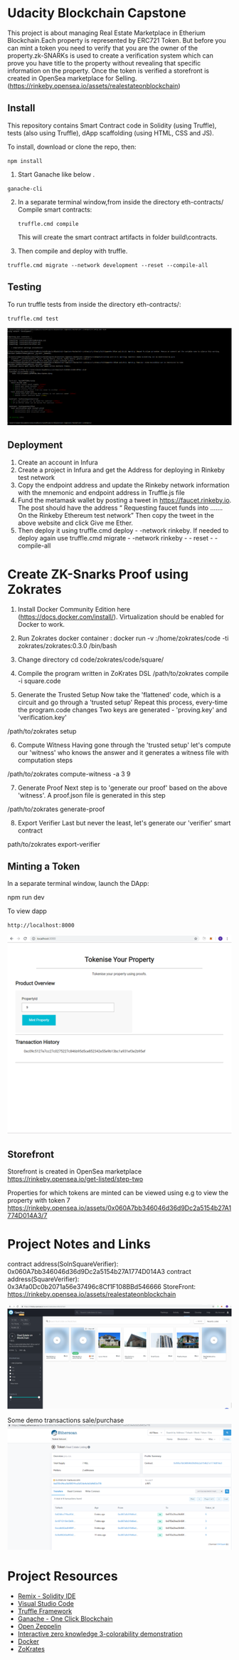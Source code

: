 # Udacity Blockchain Capstone

This project is about managing Real Estate Marketplace in Etherium Blockchain.Each property is represented by ERC721 Token. But before you can mint a token you need to verify that you are the owner of the property.zk-SNARKs is used to create a verification system which can prove you have title to the property without revealing that specific information on the property. Once the token is verified a storefront is created in OpenSea marketplace for Selling.
(https://rinkeby.opensea.io/assets/realestateonblockchain) 

## Install

This repository contains Smart Contract code in Solidity (using Truffle), tests (also using Truffle), dApp scaffolding (using HTML, CSS and JS).

To install, download or clone the repo, then:

`npm install`

1. Start Ganache like below .

`ganache-cli` 

2. In a separate terminal window,from inside the directory      eth-contracts/ Compile smart contracts:

    `truffle.cmd compile`

    This will create the smart contract artifacts in folder build\contracts.

3. Then compile and deploy with truffle.

`truffle.cmd migrate --network development --reset --compile-all`

## Testing
  To run truffle tests from inside the directory eth-contracts/:

`truffle.cmd test`

![Testing](images/testing.png)

## Deployment
 1. Create an account in Infura
 2. Create a project in Infura and get the Address for deploying in Rinkeby test network
 3. Copy the endpoint address and update the Rinkeby network information with the mnemonic and endpoint address in Truffle.js file
 4. Fund the metamask wallet by posting a tweet in https://faucet.rinkeby.io. The post should have the address “ Requesting faucet funds into ……. On the Rinkeby Ethereum test network” Then copy the tweet in the above website and click Give me Ether.
 5. Then deploy it using truffle.cmd deploy - -network rinkeby.
    If needed to deploy again use truffle.cmd migrate - -network rinkeby - - reset - -compile-all

# Create ZK-Snarks Proof using Zokrates
1. Install Docker Community Edition here (https://docs.docker.com/install/). Virtualization should be enabled for Docker to work.       
2. Run Zokrates docker container : docker run -v <path to your project folder>:/home/zokrates/code -ti zokrates/zokrates:0.3.0 /bin/bash

3. Change directory
    cd code/zokrates/code/square/

4.  Compile the program written in ZoKrates DSL
/path/to/zokrates compile -i square.code

5.  Generate the Trusted Setup
Now take the 'flattened' code, which is a circuit and go through a 'trusted setup' Repeat this process, every-time the program.code changes Two keys are generated - 'proving.key' and 'verification.key'

/path/to/zokrates setup

6.  Compute Witness
Having gone through the 'trusted setup' let's compute our 'witness' who knows the answer and it generates a witness file with computation steps

/path/to/zokrates compute-witness -a 3 9

7.  Generate Proof
Next step is to 'generate our proof' based on the above 'witness'. A proof.json file is generated in this step

/path/to/zokrates generate-proof

8.  Export Verifier
Last but never the least, let's generate our 'verifier' smart contract

path/to/zokrates export-verifier

## Minting a Token
In a separate terminal window, launch the DApp:

npm run dev

To view dapp

`http://localhost:8000`

![Dapp page](images/htmlPage.png)

## Storefront
Storefront is created in OpenSea marketplace https://rinkeby.opensea.io/get-listed/step-two

Properties for which tokens are minted can be viewed using e.g to view the property with token 7
https://rinkeby.opensea.io/assets/0x060A7bb346046d36d9Dc2a5154b27A1774D014A3/7

# Project Notes and Links
contract address(SolnSquareVerifier):    0x060A7bb346046d36d9Dc2a5154b27A1774D014A3
contract address(SquareVerifier):       0x3Afa0Dc0b2071a56e37496c8Cf1F108BBd546666
StoreFront: https://rinkeby.opensea.io/assets/realestateonblockchain

![Storefront](images/openSeaStorefront.png)

Some demo transactions sale/purchase
![Storefront](images/tokenTransfer2.png)

# Project Resources

* [Remix - Solidity IDE](https://remix.ethereum.org/)
* [Visual Studio Code](https://code.visualstudio.com/)
* [Truffle Framework](https://truffleframework.com/)
* [Ganache - One Click Blockchain](https://truffleframework.com/ganache)
* [Open Zeppelin ](https://openzeppelin.org/)
* [Interactive zero knowledge 3-colorability demonstration](http://web.mit.edu/~ezyang/Public/graph/svg.html)
* [Docker](https://docs.docker.com/install/)
* [ZoKrates](https://github.com/Zokrates/ZoKrates)
